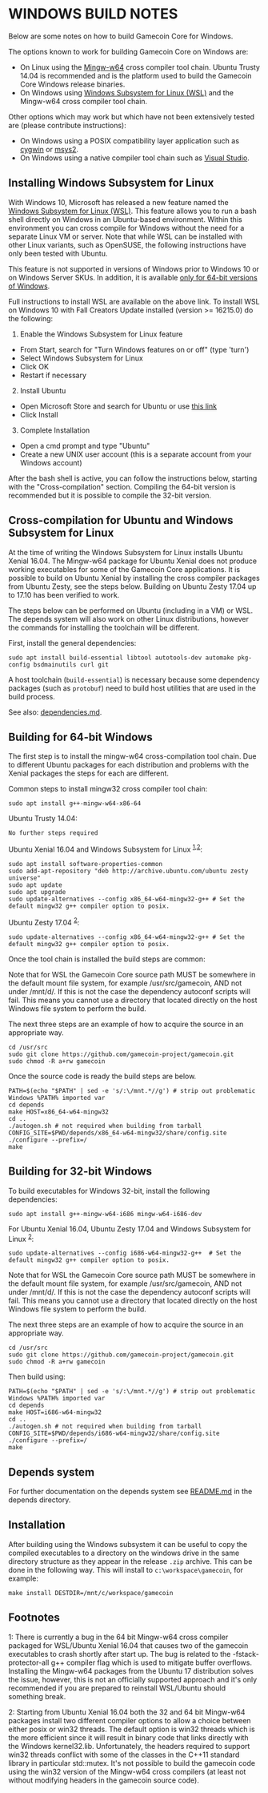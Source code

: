 WINDOWS BUILD NOTES
====================

Below are some notes on how to build Gamecoin Core for Windows.

The options known to work for building Gamecoin Core on Windows are:

* On Linux using the [Mingw-w64](https://mingw-w64.org/doku.php) cross compiler tool chain. Ubuntu Trusty 14.04 is recommended
and is the platform used to build the Gamecoin Core Windows release binaries.
* On Windows using [Windows
Subsystem for Linux (WSL)](https://msdn.microsoft.com/commandline/wsl/about) and the Mingw-w64 cross compiler tool chain.

Other options which may work but which have not been extensively tested are (please contribute instructions):

* On Windows using a POSIX compatibility layer application such as [cygwin](http://www.cygwin.com/) or [msys2](http://www.msys2.org/).
* On Windows using a native compiler tool chain such as [Visual Studio](https://www.visualstudio.com).

Installing Windows Subsystem for Linux
---------------------------------------

With Windows 10, Microsoft has released a new feature named the [Windows
Subsystem for Linux (WSL)](https://msdn.microsoft.com/commandline/wsl/about). This
feature allows you to run a bash shell directly on Windows in an Ubuntu-based
environment. Within this environment you can cross compile for Windows without
the need for a separate Linux VM or server. Note that while WSL can be installed with
other Linux variants, such as OpenSUSE, the following instructions have only been
tested with Ubuntu.

This feature is not supported in versions of Windows prior to Windows 10 or on
Windows Server SKUs. In addition, it is available [only for 64-bit versions of
Windows](https://msdn.microsoft.com/en-us/commandline/wsl/install_guide).

Full instructions to install WSL are available on the above link.
To install WSL on Windows 10 with Fall Creators Update installed (version >= 16215.0) do the following:

1. Enable the Windows Subsystem for Linux feature
  * From Start, search for "Turn Windows features on or off" (type 'turn')
  * Select Windows Subsystem for Linux
  * Click OK
  * Restart if necessary
2. Install Ubuntu
  * Open Microsoft Store and search for Ubuntu or use [this link](https://www.microsoft.com/store/productId/9NBLGGH4MSV6)
  * Click Install
3. Complete Installation
  * Open a cmd prompt and type "Ubuntu"
  * Create a new UNIX user account (this is a separate account from your Windows account)

After the bash shell is active, you can follow the instructions below, starting
with the "Cross-compilation" section. Compiling the 64-bit version is
recommended but it is possible to compile the 32-bit version.

Cross-compilation for Ubuntu and Windows Subsystem for Linux
------------------------------------------------------------

At the time of writing the Windows Subsystem for Linux installs Ubuntu Xenial 16.04. The Mingw-w64 package
for Ubuntu Xenial does not produce working executables for some of the Gamecoin Core applications.
It is possible to build on Ubuntu Xenial by installing the cross compiler packages from Ubuntu Zesty, see the steps below.
Building on Ubuntu Zesty 17.04 up to 17.10 has been verified to work.

The steps below can be performed on Ubuntu (including in a VM) or WSL. The depends system
will also work on other Linux distributions, however the commands for
installing the toolchain will be different.

First, install the general dependencies:

    sudo apt install build-essential libtool autotools-dev automake pkg-config bsdmainutils curl git

A host toolchain (`build-essential`) is necessary because some dependency
packages (such as `protobuf`) need to build host utilities that are used in the
build process.

See also: [dependencies.md](dependencies.md).

## Building for 64-bit Windows

The first step is to install the mingw-w64 cross-compilation tool chain. Due to different Ubuntu
packages for each distribution and problems with the Xenial packages the steps for each are different.

Common steps to install mingw32 cross compiler tool chain:

    sudo apt install g++-mingw-w64-x86-64

Ubuntu Trusty 14.04:

    No further steps required

Ubuntu Xenial 16.04 and Windows Subsystem for Linux <sup>[1](#footnote1),[2](#footnote2)</sup>:

    sudo apt install software-properties-common
    sudo add-apt-repository "deb http://archive.ubuntu.com/ubuntu zesty universe"
    sudo apt update
    sudo apt upgrade
    sudo update-alternatives --config x86_64-w64-mingw32-g++ # Set the default mingw32 g++ compiler option to posix.

Ubuntu Zesty 17.04 <sup>[2](#footnote2)</sup>:

    sudo update-alternatives --config x86_64-w64-mingw32-g++ # Set the default mingw32 g++ compiler option to posix.

Once the tool chain is installed the build steps are common:

Note that for WSL the Gamecoin Core source path MUST be somewhere in the default mount file system, for
example /usr/src/gamecoin, AND not under /mnt/d/. If this is not the case the dependency autoconf scripts will fail.
This means you cannot use a directory that located directly on the host Windows file system to perform the build.

The next three steps are an example of how to acquire the source in an appropriate way.

    cd /usr/src
    sudo git clone https://github.com/gamecoin-project/gamecoin.git
    sudo chmod -R a+rw gamecoin

Once the source code is ready the build steps are below.

    PATH=$(echo "$PATH" | sed -e 's/:\/mnt.*//g') # strip out problematic Windows %PATH% imported var
    cd depends
    make HOST=x86_64-w64-mingw32
    cd ..
    ./autogen.sh # not required when building from tarball
    CONFIG_SITE=$PWD/depends/x86_64-w64-mingw32/share/config.site ./configure --prefix=/
    make

## Building for 32-bit Windows

To build executables for Windows 32-bit, install the following dependencies:

    sudo apt install g++-mingw-w64-i686 mingw-w64-i686-dev

For Ubuntu Xenial 16.04, Ubuntu Zesty 17.04 and Windows Subsystem for Linux <sup>[2](#footnote2)</sup>:

    sudo update-alternatives --config i686-w64-mingw32-g++  # Set the default mingw32 g++ compiler option to posix.

Note that for WSL the Gamecoin Core source path MUST be somewhere in the default mount file system, for
example /usr/src/gamecoin, AND not under /mnt/d/. If this is not the case the dependency autoconf scripts will fail.
This means you cannot use a directory that located directly on the host Windows file system to perform the build.

The next three steps are an example of how to acquire the source in an appropriate way.

    cd /usr/src
    sudo git clone https://github.com/gamecoin-project/gamecoin.git
    sudo chmod -R a+rw gamecoin

Then build using:

    PATH=$(echo "$PATH" | sed -e 's/:\/mnt.*//g') # strip out problematic Windows %PATH% imported var
    cd depends
    make HOST=i686-w64-mingw32
    cd ..
    ./autogen.sh # not required when building from tarball
    CONFIG_SITE=$PWD/depends/i686-w64-mingw32/share/config.site ./configure --prefix=/
    make

## Depends system

For further documentation on the depends system see [README.md](../depends/README.md) in the depends directory.

Installation
-------------

After building using the Windows subsystem it can be useful to copy the compiled
executables to a directory on the windows drive in the same directory structure
as they appear in the release `.zip` archive. This can be done in the following
way. This will install to `c:\workspace\gamecoin`, for example:

    make install DESTDIR=/mnt/c/workspace/gamecoin

Footnotes
---------

<a name="footnote1">1</a>: There is currently a bug in the 64 bit Mingw-w64 cross compiler packaged for WSL/Ubuntu Xenial 16.04 that
causes two of the gamecoin executables to crash shortly after start up. The bug is related to the
-fstack-protector-all g++ compiler flag which is used to mitigate buffer overflows.
Installing the Mingw-w64 packages from the Ubuntu 17 distribution solves the issue, however, this is not
an officially supported approach and it's only recommended if you are prepared to reinstall WSL/Ubuntu should
something break.

<a name="footnote2">2</a>: Starting from Ubuntu Xenial 16.04 both the 32 and 64 bit Mingw-w64 packages install two different
compiler options to allow a choice between either posix or win32 threads. The default option is win32 threads which is the more
efficient since it will result in binary code that links directly with the Windows kernel32.lib. Unfortunately, the headers
required to support win32 threads conflict with some of the classes in the C++11 standard library in particular std::mutex.
It's not possible to build the gamecoin code using the win32 version of the Mingw-w64 cross compilers (at least not without
modifying headers in the gamecoin source code).
